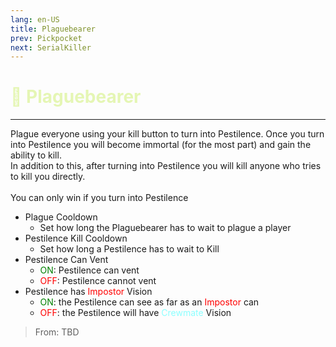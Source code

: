 ```yaml
---
lang: en-US
title: Plaguebearer
prev: Pickpocket
next: SerialKiller
---
```


# <font color="#e5f6b4">🦠 <b>Plaguebearer</b></font> <Badge text="Killing" type="tip" vertical="middle"/>
---

Plague everyone using your kill button to turn into Pestilence. Once you turn into Pestilence you will become immortal (for the most part) and gain the ability to kill.<br>
In addition to this, after turning into Pestilence you will kill anyone who tries to kill you directly.<br><br>
You can only win if you turn into Pestilence
* Plague Cooldown
  * Set how long the Plaguebearer has to wait to plague a player
* Pestilence Kill Cooldown
  * Set how long a Pestilence has to wait to Kill
* Pestilence Can Vent
  * <font color=green>ON</font>: Pestilence can vent
  * <font color=red>OFF</font>: Pestilence cannot vent
* Pestilence has <font color=red>Impostor</font> Vision
  * <font color=green>ON</font>: the Pestilence can see as far as an <font color=red>Impostor</font> can
  * <font color=red>OFF</font>: the Pestilence will have <font color=#8cffff>Crewmate</font> Vision

> From: TBD